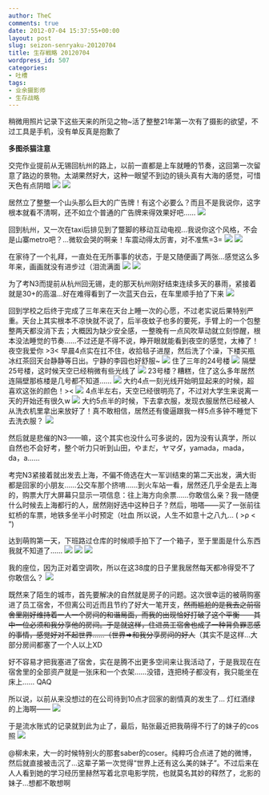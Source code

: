 ```yaml
---
author: TheC
comments: true
date: 2012-07-04 15:37:55+00:00
layout: post
slug: seizon-senryaku-20120704
title: 生存戦略 20120704
wordpress_id: 507
categories:
- 吐槽
tags:
- 业余摄影师
- 生存战略
---
```


稍微用照片记录下这些天来的所见之物~活了整整21年第一次有了摄影的欲望，不过工具是手机，没有单反真是抱歉了

**多图杀猫注意**

交完作业提前从无锡回杭州的路上，以前一直都是上车就睡的节奏，这回第一次留意了路边的景物。太湖果然好大，这种一眼望不到边的镜头真有大海的感觉，可惜天色有点阴暗
![](http://thec.u.qiniudn.com/MMtycl.jpg)
![](http://thec.u.qiniudn.com/qElRWl.jpg)

居然立了整整一个山头那么巨大的广告牌！有这个必要么？而且不是我说你，这字根本就看不清啊，还不如立个普通的广告牌来得效果好吧……
![](http://thec.u.qiniudn.com/b71F6l.jpg)

回到杭州，又一次在taxi后排见到了蹩脚的移动互动电视...我说你这个风格，不会是山寨metro吧？...微软会哭的啊亲！车震动得太厉害，对不准焦=3=
![](http://thec.u.qiniudn.com/3kkAdl.jpg)
![](http://thec.u.qiniudn.com/UGZhNl.jpg)

在家待了一个礼拜，一直处在无所事事的状态，于是又随便画了两张...感觉这么多年来，画画就没有进步过（泪流满面
![](http://thec.u.qiniudn.com/SgdMdl.jpg)
![](http://thec.u.qiniudn.com/vyrCnl.jpg)

为了考N3而提前从杭州回无锡，走的那天杭州刚好结束连续多天的暴雨，紧接着就是30+的高温...好在难得看到了一次蓝天白云，在车里顺手拍了下来
![](http://thec.u.qiniudn.com/rTJsSl.jpg)

回到学校之后终于完成了三年来在天台上睡一次的心愿，不过老实说后果特别严重。天台上其实根本不凉快就不说了，后半夜蚊子也多的要死，手臂上的一个包整整两天都没消下去；大概因为缺少安全感，一整晚有一点风吹草动就立刻惊醒，根本没法睡觉的节奏……不过还是不得不说，睁开眼就能看到夜空的感觉，太棒了！夜空我爱你 >3< 
早晨4点实在扛不住，收拾毯子进屋，然后洗了个澡，下楼买瓶冰红茶回天台静静等日出。宁静的李园也好舒服~
![](http://thec.u.qiniudn.com/WhlrJl.jpg)
住了三年的24号楼
![](http://thec.u.qiniudn.com/67Vo1l.jpg)
隔壁25号楼，这时候天空已经稍微有些光线了
![](http://thec.u.qiniudn.com/rCw0xl.jpg)
23号楼？糟糕，住了这么多年居然连隔壁那栋楼是几号都不知道……
![](http://thec.u.qiniudn.com/60PtTl.jpg)
大约4点一刻光线开始明显起来的时候，超喜欢这张的颜色！><
![](http://thec.u.qiniudn.com/zVj3el.jpg)
4点半左右，天空已经很明亮了，不过对大学生来说离一天的开始还有很久w
![](http://thec.u.qiniudn.com/GCjrnl.jpg)
大约5点半的时候，下去拿衣服，发现衣服居然已经被人从洗衣机里拿出来放好了！真不敢相信，居然还有傻逼跟我一样5点多钟不睡觉下去洗衣服？
![](http://thec.u.qiniudn.com/NJe42l.jpg)

然后就是悲催的N3——嘛，这个其实也没什么可多说的，因为没有认真学，所以自然也不会好考，整个听力只听到山田，やまだ，ヤマダ，yamada，mada，da，a……

考完N3紧接着就出发去上海，不偏不倚选在大一军训结束的第二天出发，满大街都是回家的小朋友……公交车那个挤唷……到火车站一看，居然还几乎全是去上海的，购票大厅大屏幕只显示一项信息：往上海方向余票……你敢信么亲？我一随便什么时候去上海都行的人，居然刚好选中这种日子？然后，啪嗒——买了一张前往虹桥的车票，地铁多坐半小时预定（吐血
所以说，人生不如意十之八九… ( >ρ < ”)

达到萌购第一天，下班路过仓库的时候顺手拍下了一个箱子，至于里面是什么东西我就不知道了……
![](http://thec.u.qiniudn.com/gE4Anl.jpg)
![](http://thec.u.qiniudn.com/oWWjVl.jpg)
![](http://thec.u.qiniudn.com/1UFSNl.jpg)

我的座位，因为正对着空调吹，所以在这38度的日子里我居然每天都冷得受不了你敢信么？
![](http://thec.u.qiniudn.com/eaCJ4l.jpg)

既然来了陌生的城市，首先要解决的自然就是房子的问题。这次很幸运的被萌购塞进了员工宿舍，不但离公司近而且节约了好大一笔开支，<del>然而尴尬的是我去之前宿舍里刚好维持着一人一个房间的和谐局面，而我的出现恰好打破了这个平衡——其中一位必须和我分享他的房间。于是就这样，住进员工宿舍也成了一种背负罪恶感的事情，感觉好对不起世界……（世界=>和我分享房间的好人</del>（其实不是这样...大部分房间都塞了一个人以上XD

好不容易才把我塞进了宿舍，实在是腾不出更多空间来让我活动了，于是我现在在宿舍里的全部资产就是一张床和一个衣架……没错，连把椅子都没有，我只能坐在床上…… QAQ

所以说，以前从来没想过的在公司待到10点才回家的剧情真的发生了… 灯红酒绿的上海啊——
![](http://thec.u.qiniudn.com/HXZQOl.jpg)

于是流水账式的记录就到此为止了，最后，贴张最近把我萌得不行了的妹子的cos照
![](http://thec.u.qiniudn.com/maGNDl.jpg)

@柳未来，大一的时候特别火的那套saber的coser。纯粹巧合点进了她的微博，然后就直接被击沉了...这辈子第一次觉得“世界上还有这么美的妹子”。不过后来在人人看到她的学习经历里赫然写着北京电影学院，也就莫名其妙的释然了，北影的妹子...想都不敢想啊
